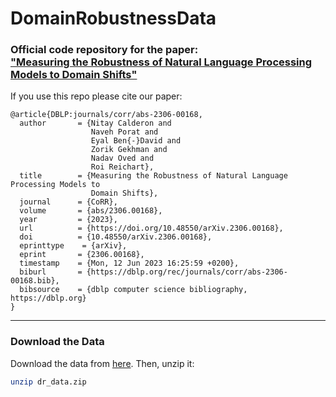 # DomainRobustnessData

### Official code repository for the paper: <br> ["Measuring the Robustness of Natural Language Processing Models to Domain Shifts"](https://arxiv.org/abs/2306.00168)

If you use this repo please cite our paper:

```
@article{DBLP:journals/corr/abs-2306-00168,
  author       = {Nitay Calderon and
                  Naveh Porat and
                  Eyal Ben{-}David and
                  Zorik Gekhman and
                  Nadav Oved and
                  Roi Reichart},
  title        = {Measuring the Robustness of Natural Language Processing Models to
                  Domain Shifts},
  journal      = {CoRR},
  volume       = {abs/2306.00168},
  year         = {2023},
  url          = {https://doi.org/10.48550/arXiv.2306.00168},
  doi          = {10.48550/arXiv.2306.00168},
  eprinttype    = {arXiv},
  eprint       = {2306.00168},
  timestamp    = {Mon, 12 Jun 2023 16:25:59 +0200},
  biburl       = {https://dblp.org/rec/journals/corr/abs-2306-00168.bib},
  bibsource    = {dblp computer science bibliography, https://dblp.org}
}
```
______________________________________________________________________

### Download the Data

Download the data from [here](https://drive.google.com/file/d/1I14YL1XXgrwUhsSSXLkJA80p1uKapDNY/view?usp=sharing). Then, unzip it:
```bash
unzip dr_data.zip
```


